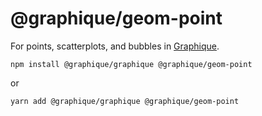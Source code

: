# @graphique/geom-point

For points, scatterplots, and bubbles in [Graphique](https://github.com/graphiquejs/graphique).

```shell
npm install @graphique/graphique @graphique/geom-point
```

or

```shell
yarn add @graphique/graphique @graphique/geom-point
```
